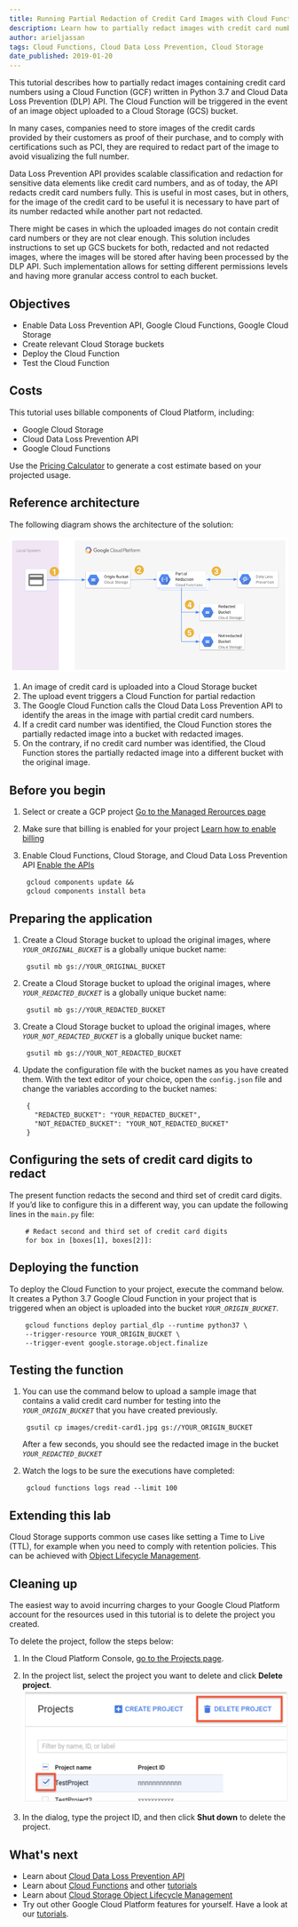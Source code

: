 ```yaml
---
title: Running Partial Redaction of Credit Card Images with Cloud Functions and Cloud Data Loss Prevention API
description: Learn how to partially redact images with credit card numbers with Cloud Data Loss Prevention API, Cloud Functions, and Cloud Storage.
author: arieljassan
tags: Cloud Functions, Cloud Data Loss Prevention, Cloud Storage
date_published: 2019-01-20
---
```



This tutorial describes how to partially redact images containing credit card numbers using a Cloud Function (GCF) written in Python 3.7 and Cloud Data Loss Prevention (DLP) API. The Cloud Function will be triggered in the event of an image object uploaded to a Cloud Storage (GCS) bucket.

In many cases, companies need to store images of the credit cards provided by their customers as proof of their purchase, and to comply with certifications such as PCI, they are required to redact part of the image to avoid visualizing the full number.

Data Loss Prevention API provides scalable classification and redaction for sensitive data elements like credit card numbers, and as of today, the API redacts credit card numbers fully. This is useful in most cases, but in others, for the image of the credit card to be useful it is necessary to have part of its number redacted while another part not redacted.

There might be cases in which the uploaded images do not contain credit card numbers or they are not clear enough. This solution includes instructions to set up GCS buckets for both, redacted and not redacted images, where the images will be stored after having been processed by the DLP API. Such implementation allows for setting different permissions levels and having more granular access control to each bucket.

## Objectives

- Enable Data Loss Prevention API, Google Cloud Functions, Google Cloud Storage
- Create relevant Cloud Storage buckets
- Deploy the Cloud Function
- Test the Cloud Function

## Costs

This tutorial uses billable components of Cloud Platform, including:

- Google Cloud Storage
- Cloud Data Loss Prevention API
- Google Cloud Functions

Use the [Pricing Calculator](https://cloud.google.com/products/calculator) to generate a cost estimate based on your projected usage.

## Reference architecture

The following diagram shows the architecture of the solution:

![N|Solid](images/partial-dlp1.png)

1. An image of credit card is uploaded into a Cloud Storage bucket
1. The upload event triggers a Cloud Function for partial redaction
1. The Google Cloud Function calls the Cloud Data Loss Prevention API to identify the areas in the image with partial credit card numbers.
1. If a credit card number was identified, the Cloud Function stores the partially redacted image into a bucket with redacted images.
1. On the contrary, if no credit card number was identified, the Cloud Function stores the partially redacted image into a different bucket with the original image. 

## Before you begin

1. Select or create a GCP project
[Go to the Managed Rerources page](https://console.cloud.google.com/cloud-resource-manager)

1. Make sure that billing is enabled for your project
[Learn how to enable billing](https://cloud.google.com/billing/docs/how-to/modify-project)

1. Enable Cloud Functions, Cloud Storage, and Cloud Data Loss Prevention API
[Enable the APIs](https://console.cloud.google.com/flows/enableapi?apiid=cloudfunctions,storage_api,dlp.googleapis.com)

        gcloud components update &&
        gcloud components install beta

## Preparing the application

1. Create a Cloud Storage bucket to upload the original images, where *`YOUR_ORIGINAL_BUCKET`* is a globally unique bucket name:

        gsutil mb gs://YOUR_ORIGINAL_BUCKET

1. Create a Cloud Storage bucket to upload the original images, where *`YOUR_REDACTED_BUCKET`* is a globally unique bucket name:

        gsutil mb gs://YOUR_REDACTED_BUCKET

1. Create a Cloud Storage bucket to upload the original images, where *`YOUR_NOT_REDACTED_BUCKET`* is a globally unique bucket name:

        gsutil mb gs://YOUR_NOT_REDACTED_BUCKET

1. Update the configuration file with the bucket names as you have created them. With the text editor of your choice, open the `config.json` file and change the variables according to the bucket names:

        {
          "REDACTED_BUCKET": "YOUR_REDACTED_BUCKET",
          "NOT_REDACTED_BUCKET": "YOUR_NOT_REDACTED_BUCKET"
        }

## Configuring the sets of credit card digits to redact

The present function redacts the second and third set of credit card digits. If you’d like to configure this in a different way, you can update the following lines in the `main.py` file:

        # Redact second and third set of credit card digits
        for box in [boxes[1], boxes[2]]:

## Deploying the function

To deploy the Cloud Function to your project, execute the command below. It creates a Python 3.7 Google Cloud Function in your project that is triggered when an object is uploaded into the bucket *`YOUR_ORIGIN_BUCKET`*.

        gcloud functions deploy partial_dlp --runtime python37 \
        --trigger-resource YOUR_ORIGIN_BUCKET \
        --trigger-event google.storage.object.finalize

## Testing the function

1. You can use the command below to upload a sample image that contains a valid credit card number for testing into the *`YOUR_ORIGIN_BUCKET`* that you have created previously. 

        gsutil cp images/credit-card1.jpg gs://YOUR_ORIGIN_BUCKET

    After a few seconds, you should see the redacted image in the bucket *`YOUR_REDACTED_BUCKET`*

1. Watch the logs to be sure the executions have completed:

        gcloud functions logs read --limit 100 

## Extending this lab

Cloud Storage supports common use cases like setting a Time to Live (TTL), for example when you need to comply with retention policies. This can be achieved with [Object Lifecycle Management](https://cloud.google.com/storage/docs/lifecycle#actions). 

## Cleaning up

The easiest way to avoid incurring charges to your Google Cloud Platform account for the resources used in this tutorial is to delete the project you created.

To delete the project, follow the steps below:
1. In the Cloud Platform Console, [go to the Projects page](https://console.cloud.google.com/iam-admin/projects).

1. In the project list, select the project you want to delete and click **Delete project**.
![N|Solid](images/img_delete_project.png)
1. In the dialog, type the project ID, and then click **Shut down** to delete the project.

## What's next

- Learn about [Cloud Data Loss Prevention API](https://cloud.google.com/dlp/)
- Learn about [Cloud Functions](https://cloud.google.com/functions/) and other [tutorials](https://cloud.google.com/functions/docs/tutorials/)
- Learn about [Cloud Storage Object Lifecycle Management](https://cloud.google.com/storage/docs/lifecycle#actions)
- Try out other Google Cloud Platform features for yourself. Have a look at our [tutorials](https://cloud.google.com/docs/tutorials).


